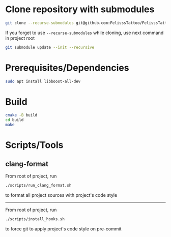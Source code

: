 # Clone repository with submodules

```bash
git clone --recurse-submodules git@github.com:FelisssTattoo/FelisssTattooCRM.git
```

If you forget to use `--recurse-submodules` while cloning, use next command in project root
```bash
git submodule update --init --recursive
```

# Prerequisites/Dependencies

```bash
sudo apt install libboost-all-dev
```

# Build
```bash
cmake -B build
cd build
make
```

# Scripts/Tools

## clang-format
From root of project, run
```bash
./scripts/run_clang_format.sh
```
to format all project sources with project's code style

---
From root of project, run
```bash
./scripts/install_hooks.sh
```
to force git to apply project's code style on pre-commit
